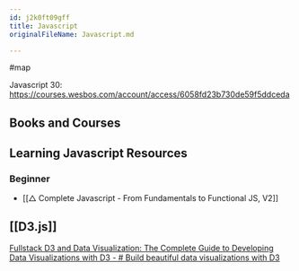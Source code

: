 ```yaml
---
id: j2k0ft09gff
title: Javascript
originalFileName: Javascript.md

---
```


#map

Javascript 30: https://courses.wesbos.com/account/access/6058fd23b730de59f5ddceda

## Books and Courses

## Learning Javascript Resources

### Beginner

* [[△ Complete Javascript - From Fundamentals to Functional JS, V2]]

## [[D3.js]]

[Fullstack D3 and Data Visualization: The Complete Guide to Developing Data Visualizations with D3 - # Build beautiful data visualizations with D3](https://www.newline.co/fullstack-d3#packages)
